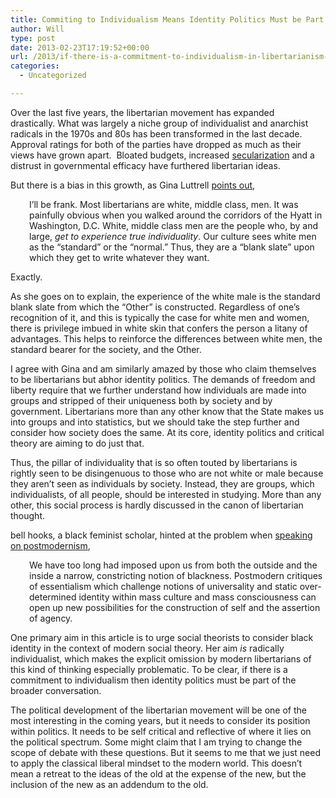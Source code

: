 ```yaml
---
title: Commiting to Individualism Means Identity Politics Must be Part of the Conversation
author: Will
type: post
date: 2013-02-23T17:19:52+00:00
url: /2013/if-there-is-a-commitment-to-individualism-in-libertarianism-then-identity-politics-must-be-part-of-the-conversation/
categories:
  - Uncategorized

---
```

Over the last five years, the libertarian movement has expanded drastically. What was largely a niche group of individualist and anarchist radicals in the 1970s and 80s has been transformed in the last decade. Approval ratings for both of the parties have dropped as much as their views have grown apart.  Bloated budgets, increased [secularization][1] and a distrust in governmental efficacy have furthered libertarian ideas.

But there is a bias in this growth, as Gina Luttrell [points out][2],

<p style="padding-left: 30px;">
  I’ll be frank. Most libertarians are white, middle class, men. It was painfully obvious when you walked around the corridors of the Hyatt in Washington, D.C. White, middle class men are the people who, by and large, <em>get to experience true individuality</em>. Our culture sees white men as the “standard” or the “normal.” Thus, they are a “blank slate” upon which they get to write whatever they want.
</p>

Exactly.

As she goes on to explain, the experience of the white male is the standard blank slate from which the &#8220;Other&#8221; is constructed. Regardless of one&#8217;s recognition of it, and this is typically the case for white men and women, there is privilege imbued in white skin that confers the person a litany of advantages. This helps to reinforce the differences between white men, the standard bearer for the society, and the Other.

I agree with Gina and am similarly amazed by those who claim themselves to be libertarians but abhor identity politics. The demands of freedom and liberty require that we further understand how individuals are made into groups and stripped of their uniqueness both by society and by government. Libertarians more than any other know that the State makes us into groups and into statistics, but we should take the step further and consider how society does the same. At its core, identity politics and critical theory are aiming to do just that.

Thus, the pillar of individuality that is so often touted by libertarians is rightly seen to be disingenuous to those who are not white or male because they aren&#8217;t seen as individuals by society. Instead, they are groups, which individualists, of all people, should be interested in studying. More than any other, this social process is hardly discussed in the canon of libertarian thought.

bell hooks, a black feminist scholar, hinted at the problem when [speaking on postmodernism][3],

<p style="padding-left: 30px;">
  We have too long had imposed upon us from both the out­side and the inside a narrow, constricting notion of blackness. Postmodern critiques of essentialism which challenge notions of universality and static over-determined identity within mass culture and mass consciousness can open up new possibilities for the construction of self and the assertion of agency.
</p>

One primary aim in this article is to urge social theorists to consider black identity in the context of modern social theory. Her aim _is_ radically individualist, which makes the explicit omission by modern libertarians of this kind of thinking especially problematic. To be clear, if there is a commitment to individualism then identity politics must be part of the broader conversation.

The political development of the libertarian movement will be one of the most interesting in the coming years, but it needs to consider its position within politics. It needs to be self critical and reflective of where it lies on the political spectrum. Some might claim that I am trying to change the scope of debate with these questions. But it seems to me that we just need to apply the classical liberal mindset to the modern world. This doesn&#8217;t mean a retreat to the ideas of the old at the expense of the new, but the inclusion of the new as an addendum to the old.

 [1]: http://spectator.org/archives/2012/10/10/a-secularizing-america
 [2]: http://thoughtsonliberty.com/its-time-for-libertarians-to-embrace-identity-politics?utm_source=feedburner&utm_medium=feed&utm_campaign=Feed%3A+ThoughtsOnLiberty+(Thoughts+on+Liberty)
 [3]: http://achoff.myweb.uga.edu/Hooks%20Hassan%20readings.pdf